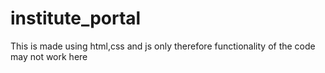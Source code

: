 # institute_portal
This is made using html,css and js only therefore functionality of the code may not work here
